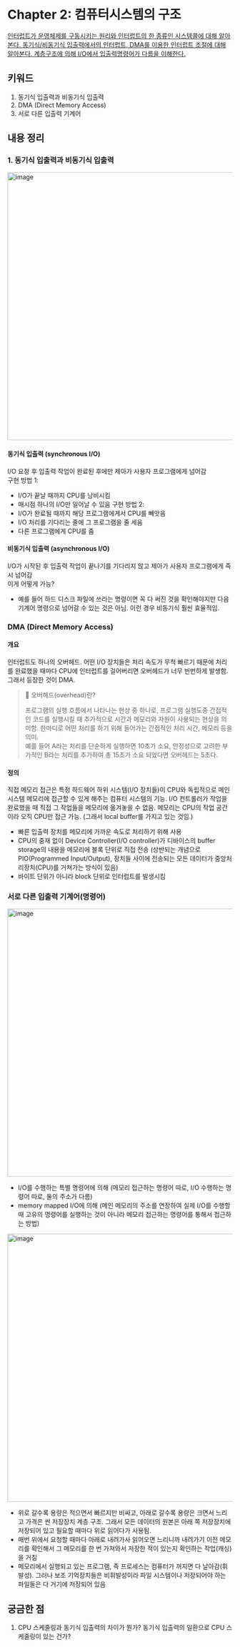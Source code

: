# Chapter 2: 컴퓨터시스템의 구조
[인터럽트가 운영체제를 구동시키는 원리와 인터럽트의 한 종류인 시스템콜에 대해 알아본다. 동기식/비동기식 입출력에서의 인터럽트, DMA를 이용한 인터럽트 조절에 대해 알아본다. 계층구조에 의해 I/O에서 입출력명령어가 다름을 이해한다.](https://core.ewha.ac.kr/publicview/C0101020170315134644924991)

## 키워드
1. 동기식 입출력과 비동기식 입출력
2. DMA (Direct Memory Access)
3. 서로 다른 입출력 기계어

## 내용 정리
### 1. 동기식 입출력과 비동기식 입출력
<img width="600" alt="image" src="https://user-images.githubusercontent.com/63505022/188633967-23c9042d-dfeb-4c85-a411-f38877ec0403.png">

#### 동기식 입출력 (synchronous I/O)  
I/O 요청 후 입출력 작업이 완료된 후에만 제아가 사용자 프로그램에게 넘어감  
구현 방법 1:
- I/O가 끝날 때까지 CPU를 낭비시킴
- 매시점 하나의 I/O만 일어날 수 있음
구현 방법 2:
- I/O가 완료될 때까지 해당 프로그램에게서 CPU를 빼앗음
- I/O 처리를 기다리는 줄에 그 프로그램을 줄 세움
- 다른 프로그램에게 CPU를 줌

#### 비동기식 입출력 (asynchronous I/O)
I/O가 시작된 후 입출력 작업이 끝나기를 기다리지 않고 제아가 사용자 프로그램에게 즉시 넘어감  
이게 어떻게 가능?  
- 예를 들어 하드 디스크 파일에 쓰라는 명령이면 꼭 다 써진 것을 확인해야지만 다음 기계어 명령으로 넘어갈 수 있는 것은 아님. 이런 경우 비동기식 훨씬 효율적임.

### DMA (Direct Memory Access)
#### 개요
인터럽트도 하나의 오버헤드. 어떤 I/O 장치들은 처리 속도가 무척 빠르기 때문에 처리를 완료했을 때마다 CPU에 인터럽트를 걸어버리면 오버헤드가 너무 빈번하게 발생함. 그래서 등장한 것이 DMA.
> 📘 오버헤드(overhead)란?
>
> 프로그램의 실행 흐름에서 나타나는 현상 중 하나로, 프로그램 실행도중 간접적인 코드를 실행시킬 때 추가적으로 시간과 메모리와 자원이 사용되는 현상을 의미함. 한마디로 어떤 처리를 하기 위해 들어가는 간접적인 처리 시간, 메모리 등을 의미.  
> 예를 들어 A라는 처리를 단순하게 실행하면 10초가 소요, 안정성으로 고려한 부가적인 B라는 처리를 추가하여 총 15초가 소요 되었다면 오버헤드는 5초다.  

#### 정의
직접 메모리 접근은 특정 하드웨어 하위 시스템(I/O 장치들)이 CPU와 독립적으로 메인 시스템 메모리에 접근할 수 있게 해주는 컴퓨터 시스템의 기능. I/O 컨트롤러가 작업을 완료했을 때 직접 그 작업들을 메모리에 옮겨놓을 수 없음. 메모리는 CPU의 작업 공간이라 오직 CPU만 접근 가능. (그래서 local buffer를 가지고 있는 것임.) 
- 빠른 입출력 장치를 메모리에 가까운 속도로 처리하기 위해 사용
- CPU의 중재 없이 Device Controller(I/O controller)가 디바이스의 buffer storage의 내용을 메모리에 블록 단위로 직접 전송 (상반되는 개념으로 PIO(Programmed Input/Output), 장치들 사이에 전송되는 모든 데이터가 중앙처리장치(CPU)를 거쳐가는 방식이 있음)
- 바이트 단위가 아니라 block 단위로 인터럽트를 발생시킴

### 서로 다른 입출력 기계어(명령어)
<img width="600" alt="image" src="https://user-images.githubusercontent.com/63505022/188646199-22fc3ece-fc6f-4c51-9fcb-41484bf244b9.png">

- I/O를 수행하는 특별 명령어에 의해 (메모리 접근하는 명령어 따로, I/O 수행하는 명령어 따로, 둘의 주소가 다름)
- memory mapped I/O에 의해 (메인 메모리의 주소를 연장하여 실제 I/O를 수행할 때 고유의 명령어를 실행하는 것이 아니라 메모리 접근하는 명령어를 통해서 접근하는 방법)
<img width="600" alt="image" src="https://user-images.githubusercontent.com/63505022/188647374-9e630ee1-dc4e-4b20-99cb-de6bc1f80ac8.png">

- 위로 갈수록 용량은 적으면서 빠르지만 비싸고, 아래로 갈수록 용량은 크면서 느리고 가격은 싼 저장장치 계층 구조. 그래서 모든 데이터의 원본은 아래 쪽 저장장치에 저장되어 있고 필요할 때마다 위로 읽어다가 사용됨. 
- 매번 위에서 요청할 때마다 아래로 내려가사 읽어오면 느리니까 내려가기 이전 메모리를 확인해서 그 메모리를 한 번 가져와서 저장한 적이 있는지 확인하는 작업(캐싱)을 거침
- 메모리에서 실행되고 있는 프로그램, 즉 프로세스는 컴퓨터가 꺼지면 다 날아감(휘발성). 그러나 보조 기억장치들은 비휘발성이라 파일 시스템이나 저장되어야 하는 파일들은 다 거기에 저장되어 있음

## 궁금한 점
1. CPU 스케줄링과 동기식 입출력의 차이가 뭔가? 동기식 입출력의 일환으로 CPU 스케줄링이 있는 건가?
